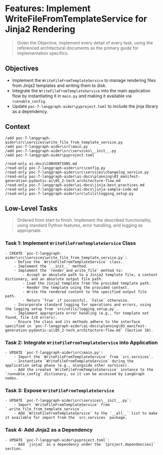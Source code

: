 # Features: Implement WriteFileFromTemplateService for Jinja2 Rendering

> Given the Objective, implement every detail of every task, using the referenced architectural documents as the primary guide for implementation specifics.

## Objectives

- Implement the `WriteFileFromTemplateService` to manage rendering files from Jinja2 templates and writing them to disk.
- Integrate the `WriteFileFromTemplateService` into the main application flow by instantiating it in `main.py` and making it available via `runnable_config`.
- Update `poc-7-langgraph-aider\pyproject.toml` to include the jinja library as a dependency.

## Context
```
/add poc-7-langgraph-aider\src\services\write_file_from_template_service.py
/add poc-7-langgraph-aider\src\main.py
/add poc-7-langgraph-aider\src\services\__init__.py
/add poc-7-langgraph-aider\pyproject.toml

/read-only ai-docs\CONVENTIONS.md
/read-only poc-7-langgraph-aider\src\config.py
/read-only poc-7-langgraph-aider\src\services\changelog_service.py
/read-only poc-7-langgraph-aider\ai-docs\planning\03_manifest-generation-pydantic-ai\05_2-tech_architecture-flow.md
/read-only poc-7-langgraph-aider\ai-docs\jinja-best-practices.md
/read-only poc-7-langgraph-aider\ai-docs\jinja-sample-code.md
/read-only poc-7-langgraph-aider\src\utils\logging_setup.py
```

## Low-Level Tasks
> Ordered from start to finish. Implement the described functionality, using standard Python features, error handling, and logging as appropriate.

### Task 1: Implement `WriteFileFromTemplateService` Class
```
- CREATE `poc-7-langgraph-aider\src\services\write_file_from_template_service.py`:
    - Define the `WriteFileFromTemplateService` class.
    - Implement the `__init__` method.
    - Implement the `render_and_write_file` method to:
        - Accept an absolute path to a Jinja2 template file, a context dictionary, and an absolute output file path.
        - Load the Jinja2 template from the provided template path.
        - Render the template using the provided context.
        - Write the rendered content to the specified output file path.
        - Return `True` if successful, `False` otherwise.
    - Incorporate standard logging for operations and errors, using the logging setup from `src/utils/logging_setup.py`.
    - Implement appropriate error handling (e.g., for template not found, file I/O errors).
    - Ensure the class and its methods adhere to the interface specified in `poc-7-langgraph-aider\ai-docs\planning\03_manifest-generation-pydantic-ai\05_2-tech_architecture-flow.md` (Section 10).
```

### Task 2: Integrate `WriteFileFromTemplateService` into Application
```
- UPDATE `poc-7-langgraph-aider\src\main.py`:
    - Import the `WriteFileFromTemplateService` from `src.services`.
    - Instantiate `WriteFileFromTemplateService` during the application setup phase (e.g., alongside other services).
    - Add the created `WriteFileFromTemplateService` instance to the `runnable_config` dictionary, so it can be accessed by LangGraph nodes.
```

### Task 3: Expose `WriteFileFromTemplateService`
```
- UPDATE `poc-7-langgraph-aider\src\services\__init__.py`:
    - Import `WriteFileFromTemplateService` from `.write_file_from_template_service`.
    - Add `WriteFileFromTemplateService` to the `__all__` list to make it available for import from the `src.services` package.
```

### Task 4: Add Jinja2 as a Dependency
```
- UPDATE `poc-7-langgraph-aider\pyproject.toml`:
    - Add `jinja2` as a dependency under the `[project.dependencies]` section.
```
